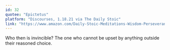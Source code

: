 ```yaml
---
id: 32
quotee: "Epictetus"
platform: "Discourses, 1.18.21 via The Daily Stoic"
link: "https://www.amazon.com/Daily-Stoic-Meditations-Wisdom-Perseverance-ebook/dp/B01HNJIJB2/ref=sr_1_1?ie=UTF8&qid=1493176790&sr=8-1&keywords=the+daily+stoic"
---
```


Who then is invincible? The one who cannot be upset by anything outside their reasoned choice.
